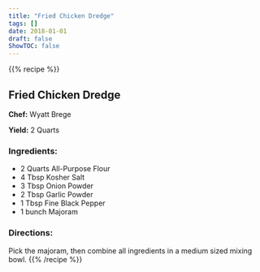 ```yaml
---
title: "Fried Chicken Dredge"
tags: []
date: 2018-01-01
draft: false
ShowTOC: false
---
```


{{% recipe %}}

## Fried Chicken Dredge

**Chef:** Wyatt Brege

**Yield:** 2 Quarts


### Ingredients:

-   2 Quarts All-Purpose Flour
-   4 Tbsp Kosher Salt
-   3 Tbsp Onion Powder
-   2 Tbsp Garlic Powder
-   1 Tbsp Fine Black Pepper
-   1 bunch Majoram

### Directions: 

Pick the majoram, then combine all ingredients in a medium sized mixing
bowl.
{{% /recipe %}}
